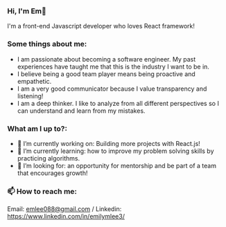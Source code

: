 ### Hi, I'm Em👋 

I'm a front-end Javascript developer who loves React framework! 

### Some things about me:
 - I am passionate about becoming a software engineer. My past experiences have taught me that this is the industry I want to be in. 
 - I believe being a good team player means being proactive and empathetic. 
 - I am a very good communicator because I value transparency and listening!
 - I am a deep thinker. I like to analyze from all different perspectives so I can understand and learn from my mistakes. 

### What am I up to?: 
- 🔭 I’m currently working on: Building more projects with React.js!
- 🌱 I’m currently learning: how to improve my problem solving skills by practicing algorithms. 
- 🤔 I’m looking for: an opportunity for mentorship and be part of a team that encourages growth! 

### 📫 How to reach me:
   Email: emlee088@gmail.com / Linkedin: https://www.linkedin.com/in/emilymlee3/






